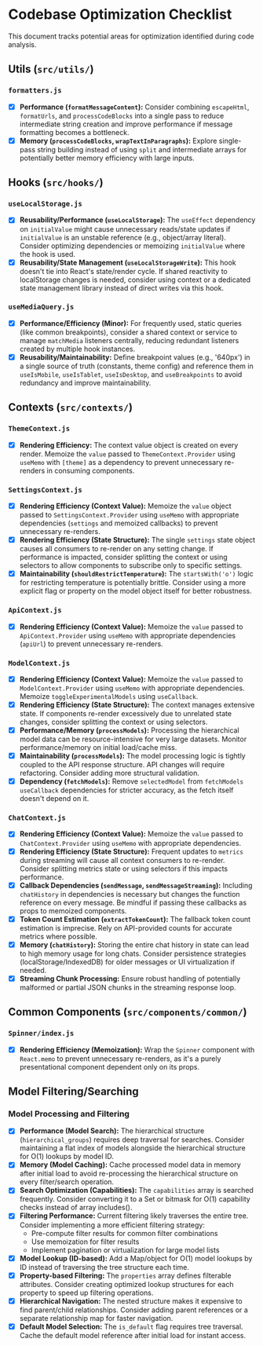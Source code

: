 # Codebase Optimization Checklist

This document tracks potential areas for optimization identified during code analysis.

## Utils (`src/utils/`)

### `formatters.js`

- [x] **Performance (`formatMessageContent`):** Consider combining `escapeHtml`, `formatUrls`, and `processCodeBlocks` into a single pass to reduce intermediate string creation and improve performance if message formatting becomes a bottleneck.
- [x] **Memory (`processCodeBlocks`, `wrapTextInParagraphs`):** Explore single-pass string building instead of using `split` and intermediate arrays for potentially better memory efficiency with large inputs. 

## Hooks (`src/hooks/`)

### `useLocalStorage.js`

- [x] **Reusability/Performance (`useLocalStorage`):** The `useEffect` dependency on `initialValue` might cause unnecessary reads/state updates if `initialValue` is an unstable reference (e.g., object/array literal). Consider optimizing dependencies or memoizing `initialValue` where the hook is used.
- [x] **Reusability/State Management (`useLocalStorageWrite`):** This hook doesn't tie into React's state/render cycle. If shared reactivity to localStorage changes is needed, consider using context or a dedicated state management library instead of direct writes via this hook.

### `useMediaQuery.js`

- [x] **Performance/Efficiency (Minor):** For frequently used, static queries (like common breakpoints), consider a shared context or service to manage `matchMedia` listeners centrally, reducing redundant listeners created by multiple hook instances.
- [x] **Reusability/Maintainability:** Define breakpoint values (e.g., '640px') in a single source of truth (constants, theme config) and reference them in `useIsMobile`, `useIsTablet`, `useIsDesktop`, and `useBreakpoints` to avoid redundancy and improve maintainability. 

## Contexts (`src/contexts/`)

### `ThemeContext.js`

- [x] **Rendering Efficiency:** The context value object is created on every render. Memoize the `value` passed to `ThemeContext.Provider` using `useMemo` with `[theme]` as a dependency to prevent unnecessary re-renders in consuming components. 

### `SettingsContext.js`

- [x] **Rendering Efficiency (Context Value):** Memoize the `value` object passed to `SettingsContext.Provider` using `useMemo` with appropriate dependencies (`settings` and memoized callbacks) to prevent unnecessary re-renders.
- [x] **Rendering Efficiency (State Structure):** The single `settings` state object causes all consumers to re-render on any setting change. If performance is impacted, consider splitting the context or using selectors to allow components to subscribe only to specific settings.
- [x] **Maintainability (`shouldRestrictTemperature`):** The `startsWith('o')` logic for restricting temperature is potentially brittle. Consider using a more explicit flag or property on the model object itself for better robustness. 

### `ApiContext.js`

- [x] **Rendering Efficiency (Context Value):** Memoize the `value` passed to `ApiContext.Provider` using `useMemo` with appropriate dependencies (`apiUrl`) to prevent unnecessary re-renders.

### `ModelContext.js`

- [x] **Rendering Efficiency (Context Value):** Memoize the `value` passed to `ModelContext.Provider` using `useMemo` with appropriate dependencies. Memoize `toggleExperimentalModels` using `useCallback`.
- [x] **Rendering Efficiency (State Structure):** The context manages extensive state. If components re-render excessively due to unrelated state changes, consider splitting the context or using selectors.
- [x] **Performance/Memory (`processModels`):** Processing the hierarchical model data can be resource-intensive for very large datasets. Monitor performance/memory on initial load/cache miss.
- [x] **Maintainability (`processModels`):** The model processing logic is tightly coupled to the API response structure. API changes will require refactoring. Consider adding more structural validation.
- [x] **Dependency (`fetchModels`):** Remove `selectedModel` from `fetchModels` `useCallback` dependencies for stricter accuracy, as the fetch itself doesn't depend on it.

### `ChatContext.js`

- [x] **Rendering Efficiency (Context Value):** Memoize the `value` passed to `ChatContext.Provider` using `useMemo` with appropriate dependencies.
- [x] **Rendering Efficiency (State Structure):** Frequent updates to `metrics` during streaming will cause all context consumers to re-render. Consider splitting metrics state or using selectors if this impacts performance.
- [x] **Callback Dependencies (`sendMessage`, `sendMessageStreaming`):** Including `chatHistory` in dependencies is necessary but changes the function reference on every message. Be mindful if passing these callbacks as props to memoized components.
- [x] **Token Count Estimation (`extractTokenCount`):** The fallback token count estimation is imprecise. Rely on API-provided counts for accurate metrics where possible.
- [x] **Memory (`chatHistory`):** Storing the entire chat history in state can lead to high memory usage for long chats. Consider persistence strategies (localStorage/IndexedDB) for older messages or UI virtualization if needed.
- [x] **Streaming Chunk Processing:** Ensure robust handling of potentially malformed or partial JSON chunks in the streaming response loop. 

## Common Components (`src/components/common/`)

### `Spinner/index.js`

- [x] **Rendering Efficiency (Memoization):** Wrap the `Spinner` component with `React.memo` to prevent unnecessary re-renders, as it's a purely presentational component dependent only on its props. 

## Model Filtering/Searching

### Model Processing and Filtering

- [x] **Performance (Model Search):** The hierarchical structure (`hierarchical_groups`) requires deep traversal for searches. Consider maintaining a flat index of models alongside the hierarchical structure for O(1) lookups by model ID.
- [x] **Memory (Model Caching):** Cache processed model data in memory after initial load to avoid re-processing the hierarchical structure on every filter/search operation.
- [x] **Search Optimization (Capabilities):** The `capabilities` array is searched frequently. Consider converting it to a Set or bitmask for O(1) capability checks instead of array includes().
- [x] **Filtering Performance:** Current filtering likely traverses the entire tree. Consider implementing a more efficient filtering strategy:
  - Pre-compute filter results for common filter combinations
  - Use memoization for filter results
  - Implement pagination or virtualization for large model lists
- [x] **Model Lookup (ID-based):** Add a Map/object for O(1) model lookups by ID instead of traversing the tree structure each time.
- [x] **Property-based Filtering:** The `properties` array defines filterable attributes. Consider creating optimized lookup structures for each property to speed up filtering operations.
- [x] **Hierarchical Navigation:** The nested structure makes it expensive to find parent/child relationships. Consider adding parent references or a separate relationship map for faster navigation.
- [x] **Default Model Selection:** The `is_default` flag requires tree traversal. Cache the default model reference after initial load for instant access.